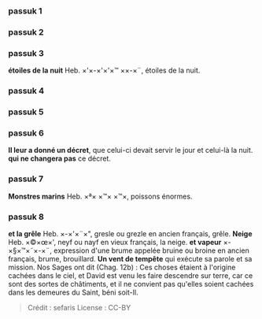 
### passuk 1

### passuk 2

### passuk 3
<b>étoiles de la nuit</b> Heb. ×'×-×'×'×™ ××-×¨, étoiles de la nuit.

### passuk 4

### passuk 5

### passuk 6
<b>Il leur a donné un décret</b>, que celui-ci devait servir le jour et celui-là la nuit. <b>qui ne changera pas</b> ce décret.

### passuk 7
<b>Monstres marins</b> Heb. ×ª× ×™× ×™×, poissons énormes.

### passuk 8
<b>et la grêle</b> Heb. ×-×'×¨×", gresle ou grezle en ancien français, grêle.
<b>Neige</b> Heb. ×©×œ×', neyf ou nayf en vieux français, la neige.
<b>et vapeur</b> ×-×§×™×˜×-×¨, expression d'une brume appelée bruine ou broine en ancien français, brume, brouillard.
<b>Un vent de tempête</b> qui exécute sa parole et sa mission. Nos Sages ont dit (Chag. 12b) : Ces choses étaient à l'origine cachées dans le ciel, et David est venu les faire descendre sur terre, car ce sont des sortes de châtiments, et il ne convient pas qu'elles soient cachées dans les demeures du Saint, béni soit-Il.

>Crédit : sefaris
>License : CC-BY